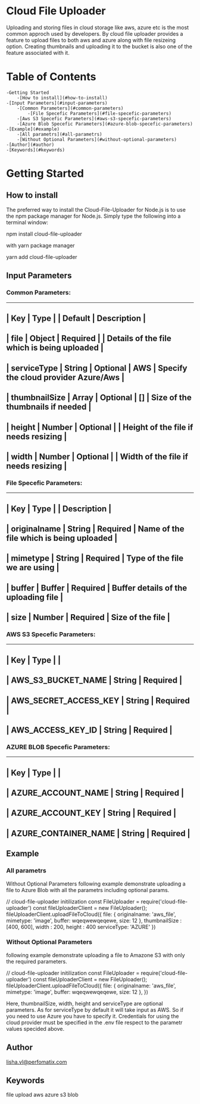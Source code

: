 # Cloud File Uploader
Uploading and storing files in cloud storage like aws, azure etc is the most common approch used by developers. By cloud file uploader provides a feature to upload files to both aws and azure along with file resizeing option. Creating thumbnails and uploading it to the bucket is also one of the feature associated with it.

# Table of Contents
    -Getting Started
        -[How to install](#how-to-install)
    -[Input Parameters](#input-parameters)
        -[Common Parameters](#common-parameters)
            -[File Specefic Parameters](#file-specefic-parameters)
        -[Aws S3 Specefic Parameters](#aws-s3-specefic-parameters)
        -[Azure Blob Specefic Parameters](#azure-blob-specefic-parameters)
    -[Example](#example)
        -[All parametrs](#all-parametrs)
        -[Without Optional Parameters](#without-optional-parameters)
    -[Author](#author)
    -[Keywords](#keywords)


# Getting Started

## How to install
The preferred way to install the Cloud-File-Uploader for Node.js is to use the npm package manager for Node.js. Simply type the following into a terminal window:

npm install cloud-file-uploader

with yarn package manager

yarn add cloud-file-uploader

## Input Parameters

### Common Parameters:
----------------------------------------------------------------------------------------------------------------
| Key             |   Type      |                |      Default   |               Description                   |       
----------------------------------------------------------------------------------------------------------------
| file            |   Object    |    Required    |                | Details of the file which is being uploaded |
----------------------------------------------------------------------------------------------------------------
| serviceType     |   String    |    Optional    |      AWS       | Specify the cloud provider Azure/Aws        |
----------------------------------------------------------------------------------------------------------------
| thumbnailSize   |   Array     |    Optional    |      []        | Size of the thumbnails if needed            |
----------------------------------------------------------------------------------------------------------------
| height          |   Number    |    Optional    |                | Height of the file if needs resizing        |
----------------------------------------------------------------------------------------------------------------
| width           |   Number    |    Optional    |                | Width of the file if needs resizing         |
----------------------------------------------------------------------------------------------------------------

### File Specefic Parameters:
-----------------------------------------------------------------------------------------------------
| Key             |   Type      |                |             Description                           |       
-----------------------------------------------------------------------------------------------------
| originalname    |   String    |    Required    |     Name of the file which is being uploaded      |
-----------------------------------------------------------------------------------------------------
| mimetype        |   String    |    Required    |     Type of the file we are using                 |
-----------------------------------------------------------------------------------------------------
| buffer          |   Buffer    |    Required    |     Buffer details of the uploading file          |
-----------------------------------------------------------------------------------------------------
| size            |   Number    |    Required    |     Size of the file                              |
-----------------------------------------------------------------------------------------------------

### AWS S3 Specefic Parameters:
---------------------------------------------------------
| Key                     | Type   |                     |
---------------------------------------------------------
| AWS_S3_BUCKET_NAME      | String |    Required         |
---------------------------------------------------------
| AWS_SECRET_ACCESS_KEY   | String |    Required         |
---------------------------------------------------------
| AWS_ACCESS_KEY_ID       | String |    Required         |
---------------------------------------------------------

### AZURE BLOB Specefic Parameters:
---------------------------------------------------------
| Key                     | Type   |                     |
---------------------------------------------------------
| AZURE_ACCOUNT_NAME      | String |    Required         |
---------------------------------------------------------
| AZURE_ACCOUNT_KEY       | String |    Required         |
---------------------------------------------------------
| AZURE_CONTAINER_NAME    | String |    Required         |
---------------------------------------------------------

## Example
### All parametrs
Without Optional Parameters
following example demonstrate uploading a file to Azure Blob with all the parametrs including optional params.

// cloud-file-uploader initilization
const FileUploader = require('cloud-file-uploader')
 const fileUploaderClient = new FileUploader();
 fileUploaderClient.uploadFileToCloud({
    file: {
        originalname: 'aws_file',
        mimetype: 'image',
        buffer: wqeqwewqeqewe,
        size: 12
    },
    thumbnailSize : [400, 600],
    width : 200,
    height : 400
    serviceType: 'AZURE'
    })

### Without Optional Parameters
following example demonstrate uploading a file to Amazone S3 with only the required parameters.

// cloud-file-uploader initilization
const FileUploader = require('cloud-file-uploader')
 const fileUploaderClient = new FileUploader();
 fileUploaderClient.uploadFileToCloud({
    file: {
        originalname: 'aws_file',
        mimetype: 'image',
        buffer: wqeqwewqeqewe,
        size: 12
    },
    })

Here, thumbnailSize, width, height and serviceType are optional parameters. As for serviceType by default it will take input as AWS. So if you need to use Azure you have to specify it. Credentials for using the cloud provider must be specified in the .env file respect to the parametr values specided above.

## Author
lisha.vl@perfomatix.com

## Keywords
file upload aws azure s3 blob